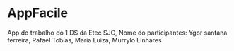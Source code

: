 # AppFacile
App do trabalho do 1 DS da Etec SJC, Nome do participantes: Ygor santana ferreira, Rafael Tobias, Maria Luiza,  Murrylo Linhares
